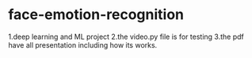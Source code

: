 # face-emotion-recognition
1.deep learning and ML project
2.the video.py file is for testing 
3.the pdf have all presentation including how its works. 

